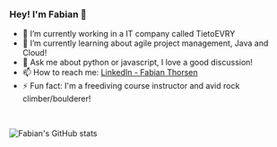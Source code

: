 ### Hey! I'm Fabian 👋

- 🔭 I’m currently working in a IT company called TietoEVRY
- 🌱 I’m currently learning about agile project management, Java and Cloud!
- 💬 Ask me about python or javascript, I love a good discussion!
- 📫 How to reach me: [LinkedIn - Fabian Thorsen](https://www.linkedin.com/in/fabian-thorsen-75591b113/)
- ⚡ Fun fact: I'm a freediving course instructor and avid rock climber/boulderer!

<br/>

![Fabian's GitHub stats](https://github-readme-stats.vercel.app/api?username=Fabianthorsen&show_icons=true&theme=graywhite)
